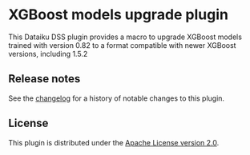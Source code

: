 # XGBoost models upgrade plugin

This Dataiku DSS plugin provides a macro to upgrade XGBoost models trained with version 0.82 to a format compatible with newer XGBoost versions, including 1.5.2

## Release notes

See the [changelog](CHANGELOG.md) for a history of notable changes to this plugin.

## License

This plugin is distributed under the [Apache License version 2.0](LICENSE).
